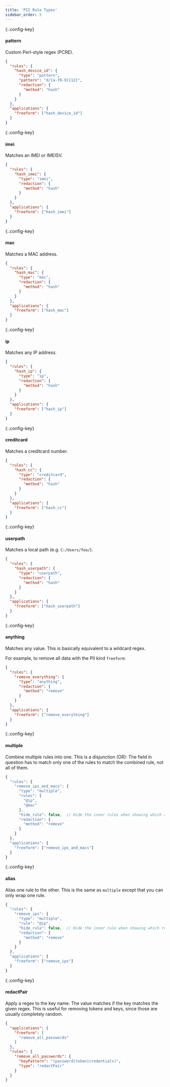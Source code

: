 ```yaml
---
title: 'PII Rule Types'
sidebar_order: 5
---
```


{:.config-key}
#### pattern

Custom Perl-style regex (PCRE).

```json
{
  "rules": {
    "hash_device_id": {
      "type": "pattern",
      "pattern": "d/[a-f0-9]{12}",
      "redaction": {
        "method": "hash"
      }
    }
  },
  "applications": {
    "freeform": ["hash_device_id"]
  }
}
```

{:.config-key}
#### imei

Matches an IMEI or IMEISV.

```json
{
  "rules": {
    "hash_imei": {
      "type": "imei",
      "redaction": {
        "method": "hash"
      }
    }
  },
  "applications": {
    "freeform": ["hash_imei"]
  }
}
```

{:.config-key}
#### mac

Matches a MAC address.

```json
{
  "rules": {
    "hash_mac": {
      "type": "mac",
      "redaction": {
        "method": "hash"
      }
    }
  },
  "applications": {
    "freeform": ["hash_mac"]
  }
}
```

{:.config-key}
#### ip

Matches any IP address.

```json
{
  "rules": {
    "hash_ip": {
      "type": "ip",
      "redaction": {
        "method": "hash"
      }
    }
  },
  "applications": {
    "freeform": ["hash_ip"]
  }
}
```

{:.config-key}
#### creditcard

Matches a creditcard number.

```json
{
  "rules": {
    "hash_cc": {
      "type": "creditcard",
      "redaction": {
        "method": "hash"
      }
    }
  },
  "applications": {
    "freeform": ["hash_cc"]
  }
}
```

{:.config-key}
#### userpath

Matches a local path (e.g. `C:/Users/foo/`).

```json
{
  "rules": {
    "hash_userpath": {
      "type": "userpath",
      "redaction": {
        "method": "hash"
      }
    }
  },
  "applications": {
    "freeform": ["hash_userpath"]
  }
}
```

{:.config-key}
#### anything

Matches any value. This is basically equivalent to a wildcard regex.

For example, to remove all data with the PII kind `freeform`:

```json
{
  "rules": {
    "remove_everything": {
      "type": "anything",
      "redaction": {
        "method": "remove"
      }
    }
  },
  "applications": {
    "freeform": ["remove_everything"]
  }
}
```

{:.config-key}
#### multiple

Combine multiple rules into one. This is a disjunction (OR): The field in question has to match only one of the rules to match the combined rule, not all of them.

```javascript
{
  "rules": {
    "remove_ips_and_macs": {
      "type": "multiple",
      "rules": [
        "@ip",
        "@mac"
      ],
      "hide_rule": false,  // Hide the inner rules when showing which rules have been applied. Defaults to false.
      "redaction": {
        "method": "remove"
      }
    }
  },
  "applications": {
    "freeform": ["remove_ips_and_macs"]
  }
}
```

{:.config-key}
#### alias

Alias one rule to the other. This is the same as `multiple` except that you can only wrap one rule.

```javascript
{
  "rules": {
    "remove_ips": {
      "type": "multiple",
      "rule": "@ip",
      "hide_rule": false,  // Hide the inner rule when showing which rules have been applied. Defaults to false.
      "redaction": {
        "method": "remove"
      }
    }
  },
  "applications": {
    "freeform": ["remove_ips"]
  }
}
```

{:.config-key}
#### redactPair

Apply a regex to the key name. The value matches if the key matches the given regex. This is useful for removing tokens and keys, since those are usually completely random.

```json
{
  "applications": {
    "freeform": [
      "remove_all_passwords"
    ]
  },
  "rules": {
    "remove_all_passwords": {
      "keyPattern": "(password|token|credentials)",
      "type": "redactPair"
    }
  }
}
```
